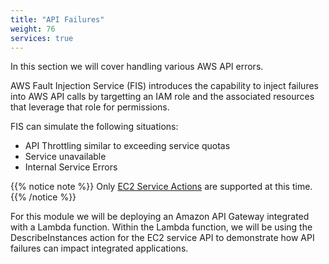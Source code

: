 ```yaml
---
title: "API Failures"
weight: 76
services: true
---
```



In this section we will cover handling various AWS API errors.  

AWS Fault Injection Service (FIS) introduces the capability to inject failures into AWS API calls by targetting an IAM role and the associated resources that leverage that role for permissions.  

FIS can simulate the following situations:

* API Throttling similar to exceeding service quotas
* Service unavailable 
* Internal Service Errors

{{% notice note %}}
Only [EC2 Service Actions](https://docs.aws.amazon.com/service-authorization/latest/reference/list_amazonec2.html) are supported at this time.  
{{% /notice %}}

For this module we will be deploying an Amazon API Gateway integrated with a Lambda function.  Within the Lambda function, we will be using the DescribeInstances action for the EC2 service API to demonstrate how API failures can impact integrated applications. 



